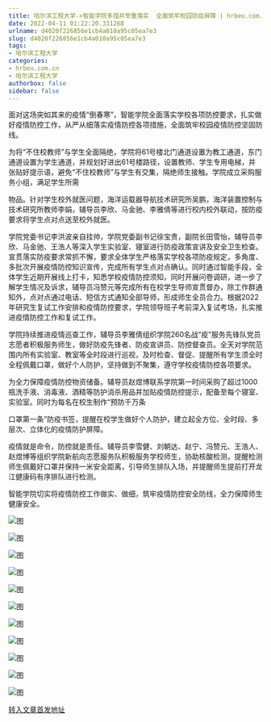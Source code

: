 ```yaml
---
title: 哈尔滨工程大学->智能学院多措并举重落实  全面筑牢校园防疫屏障 | hrbeu.com.cn
date: 2022-04-11 01:22:20.331268
urlname: d4020f226856e1cb4a010a95c05ea7e3
slug: d4020f226856e1cb4a010a95c05ea7e3
tags: 
- 哈尔滨工程大学
categories:
- hrbeu.com.cn
- 哈尔滨工程大学
authorbox: false
sidebar: false
---
```

面对这场突如其来的疫情“倒春寒”，智能学院全面落实学校各项防控要求，扎实做好疫情防控工作，从严从细落实疫情防控各项措施，全面筑牢校园疫情防控坚固防线。  

为将“不住校教师”与学生全面隔绝，学院将61号楼北门通道设置为教工通道，东门通道设置为学生通道，并规划好进出61号楼路径，设置教师、学生专用电梯，并张贴好提示语，避免“不住校教师”与学生有交集，隔绝师生接触。学院成立采购服务小组，满足学生所需
<!--more-->
物品。针对学生校外就医问题，海洋运载器导航技术研究所吴鹏，海洋装置控制与技术研究所教师李娟，辅导员李欣、马金驰、李雅倩等进行校内校外联动，按防疫要求将学生点对点送至校外就医。

学院党委书记李洪波亲自挂帅，学院党委副书记徐宝贵，副院长田雪怡，辅导员李欣、马金驰、王浩人等深入学生实验室、寝室进行防疫政策宣讲及安全卫生检查。宣贯落实防疫要求常抓不懈，要求全体学生严格落实学校各项防疫规定，多角度、多批次开展疫情防控知识宣传，完成所有学生点对点确认。同时通过智能手段，全体学生近期开展线上打卡，知悉学校疫情防控须知，同时开展问卷调研，进一步了解学生情况及诉求，辅导员冯赞元等完成所有在校学生导师宣贯督办，除工作群通知外，点对点通过电话、短信方式通知全部导师，形成师生全员合力。根据2022年研究生复试工作安排和疫情防控要求，学院领导班子考前深入复试考场，扎实推进疫情防控工作和复试工作。

学院持续推进疫情巡查工作，辅导员李雅倩组织学院260名战“疫”服务先锋队党员志愿者积极服务师生，做好防疫先锋者、防疫宣讲员、防控督查员。全天对学院范围内所有实验室、教室等全时段进行巡视，及时检查、督促、提醒所有学生须全时全程佩戴口罩，做好个人防护，坚持做到不聚集，遵守学校疫情防控各项要求。

为全力保障疫情防控物资储备。辅导员赵煜博联系学院第一时间采购了超过1000瓶洗手液、消毒液、酒精等防护消杀用品并加贴疫情防控提示，配备至每个寝室、实验室。同时为每名在校生制作“预防千万条

口罩第一条”防疫书签，提醒在校学生做好个人防护，建立起全方位、全时段、多层次、立体化的疫情防护屏障。

疫情就是命令，防控就是责任。辅导员李雪健、刘朝达、赵宁、冯赞元、王浩人、赵煜博等组织学院新航向志愿服务队积极服务学校师生，协助核酸检测，提醒检测师生佩戴好口罩并保持一米安全距离，引导师生排队入场，并提醒师生提前打开龙江健康码有序排队进行检测。

智能学院切实将疫情防控工作做实、做细，筑牢疫情防控安全防线，全力保障师生健康安全。

![图](http://gongxue.cn/__local/E/61/01/1EC69427291671D209187603EB5_BD33CF57_EDBC.jpg)

![图](http://gongxue.cn/__local/A/FA/0E/533EDF00420D7145A26F4A1FCC7_5F652A7E_EFB6.jpg)

![图](http://gongxue.cn/__local/5/45/8D/F732F8E023C5CEF91221E2F7435_5DD64E84_10BA6.jpg)

![图](http://gongxue.cn/__local/0/75/8C/F36F298B5A7CCD6B1666803B0EC_5FE98393_ADA5.jpg)

![图](http://gongxue.cn/__local/1/64/60/4FCB7B1A8FD883F859E55B1FE69_335C3E9B_390E6.jpeg)

![图](http://gongxue.cn/__local/5/A4/5B/243AF33C6D0879B8AFEB6D564C7_054AEE8E_1E459.jpeg)

![图](http://gongxue.cn/__local/D/8B/53/5FF95293AA27A9167599E9C6ADB_98974053_B3AE.jpg)

![图](http://gongxue.cn/__local/C/FC/05/151EC93089A8834213FEE310E40_7ED33C34_10216.jpg)

![图](http://gongxue.cn/__local/4/C3/36/512001398010E080225E134E8B6_1A698B8A_AF6F.jpg)

![图](http://gongxue.cn/__local/7/41/6D/B195C37002542D33081668F82B9_35E3AE87_D63C.jpg)

![图](http://gongxue.cn/__local/C/67/30/E1D4ADE29D4295E5AB2FD468A4E_90E81B79_8B9B.jpg)

[转入文章首发地址](http://gongxue.cn/info/1015/70262.htm)